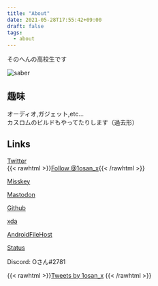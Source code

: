 ```yaml
---
title: "About"
date: 2021-05-28T17:55:42+09:00
draft: false
tags:
  - about
---
```


そのへんの高校生です

![saber](/img/saber.png)

## 趣味
オーディオ,ガジェット,etc…  
カスロムのビルドもやってたりします（過去形）

## Links
[Twitter](https://twitter.com/1osan_x)  
{{< rawhtml >}}<a href="https://twitter.com/1osan_x?ref_src=twsrc%5Etfw" class="twitter-follow-button" data-show-count="false">Follow @1osan_x</a><script async src="https://platform.twitter.com/widgets.js" charset="utf-8"></script>{{< /rawhtml >}}

[Misskey](https://ms.osanhost.mydns.jp/@minetaro12)

[Mastodon](https://mstdn.jp/@minetaro12)

[Github](https://github.com/minetaro12)

[xda](https://forum.xda-developers.com/m/minetaro12.11216215/)

[AndroidFileHost](https://androidfilehost.com/?w=profile&uid=17248734326145681057)

[Status](https://stats.uptimerobot.com/0DOJ0u2qOL)

Discord: Oさん#2781

{{< rawhtml >}}<a class="twitter-timeline" data-height="600" href="https://twitter.com/1osan_x?ref_src=twsrc%5Etfw">Tweets by 1osan_x</a> <script async src="https://platform.twitter.com/widgets.js" charset="utf-8"></script>{{< /rawhtml >}}
